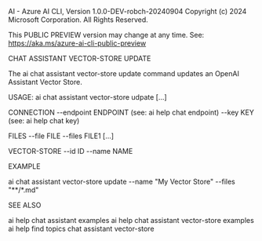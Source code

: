 AI - Azure AI CLI, Version 1.0.0-DEV-robch-20240904
Copyright (c) 2024 Microsoft Corporation. All Rights Reserved.

This PUBLIC PREVIEW version may change at any time.
See: https://aka.ms/azure-ai-cli-public-preview

CHAT ASSISTANT VECTOR-STORE UPDATE

  The ai chat assistant vector-store update command updates an OpenAI Assistant Vector Store.

USAGE: ai chat assistant vector-store udpate [...]

  CONNECTION
    --endpoint ENDPOINT                 (see: ai help chat endpoint)
    --key KEY                           (see: ai help chat key)

  FILES
    --file FILE
    --files FILE1 [...]

  VECTOR-STORE
    --id ID
    --name NAME

EXAMPLE

  ai chat assistant vector-store update --name "My Vector Store" --files "**/*.md"

SEE ALSO

  ai help chat assistant examples
  ai help chat assistant vector-store examples
  ai help find topics chat assistant vector-store

